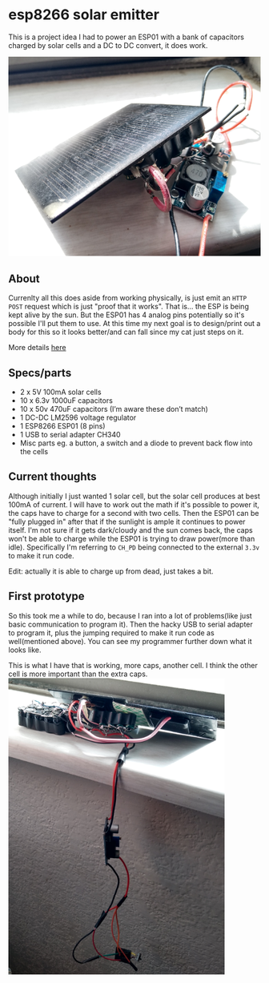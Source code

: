 # esp8266 solar emitter
This is a project idea I had to power an ESP01 with a bank of capacitors charged by solar cells and a DC to DC convert, it does work.

![first-attempt](./images/first-attempt.PNG)

## About
Currenlty all this does aside from working physically, is just emit an `HTTP POST` request which is just "proof that it works". That is... the ESP is being kept alive by the sun. But the ESP01 has 4 analog pins potentially so it's possible I'll put them to use. At this time my next goal is to design/print out a body for this so it looks better/and can fall since my cat just steps on it.

More details [here](https://medium.com/@jdc_cunningham/solar-cell-cap-bank-emitter-with-esp8266-esp01-db9c5df32314)

## Specs/parts
* 2 x 5V 100mA solar cells
* 10 x 6.3v 1000uF capacitors
* 10 x 50v 470uF capacitors (I’m aware these don’t match)
* 1 DC-DC LM2596 voltage regulator
* 1 ESP8266 ESP01 (8 pins)
* 1 USB to serial adapter CH340
* Misc parts eg. a button, a switch and a diode to prevent back flow into the cells

## Current thoughts
Although initially I just wanted 1 solar  cell, but the solar cell produces at best 100mA of current. I will have to work out the math if it's possible to power it, the caps have to charge for a second with two cells. Then the ESP01 can be "fully plugged in" after that if the sunlight is ample it continues to power itself. I'm not sure if it gets dark/cloudy and the sun comes back, the caps won't be able to charge while the ESP01 is trying to draw power(more than idle). Specifically I'm referring to `CH_PD` being connected to the external `3.3v` to make it run code.

Edit: actually it is able to charge up from dead, just takes a bit.

## First prototype
So this took me a while to do, because I ran into a lot of problems(like just basic communication to program it). Then the hacky USB to serial adapter to program it, plus the jumping required to make it run code as well(mentioned above). You can see my programmer further down what it looks like.

This is what I have that is working, more caps, another cell. I think the other cell is more important than the extra caps.
![working-prototype](./images/prototype-1.PNG)